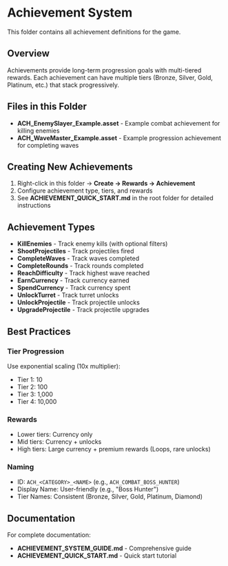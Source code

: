 # Achievement System

This folder contains all achievement definitions for the game.

## Overview

Achievements provide long-term progression goals with multi-tiered rewards. Each achievement can have multiple tiers (Bronze, Silver, Gold, Platinum, etc.) that stack progressively.

## Files in this Folder

- **ACH_EnemySlayer_Example.asset** - Example combat achievement for killing enemies
- **ACH_WaveMaster_Example.asset** - Example progression achievement for completing waves

## Creating New Achievements

1. Right-click in this folder → **Create → Rewards → Achievement**
2. Configure achievement type, tiers, and rewards
3. See **ACHIEVEMENT_QUICK_START.md** in the root folder for detailed instructions

## Achievement Types

- **KillEnemies** - Track enemy kills (with optional filters)
- **ShootProjectiles** - Track projectiles fired
- **CompleteWaves** - Track waves completed
- **CompleteRounds** - Track rounds completed
- **ReachDifficulty** - Track highest wave reached
- **EarnCurrency** - Track currency earned
- **SpendCurrency** - Track currency spent
- **UnlockTurret** - Track turret unlocks
- **UnlockProjectile** - Track projectile unlocks
- **UpgradeProjectile** - Track projectile upgrades

## Best Practices

### Tier Progression
Use exponential scaling (10x multiplier):
- Tier 1: 10
- Tier 2: 100
- Tier 3: 1,000
- Tier 4: 10,000

### Rewards
- Lower tiers: Currency only
- Mid tiers: Currency + unlocks
- High tiers: Large currency + premium rewards (Loops, rare unlocks)

### Naming
- ID: `ACH_<CATEGORY>_<NAME>` (e.g., `ACH_COMBAT_BOSS_HUNTER`)
- Display Name: User-friendly (e.g., "Boss Hunter")
- Tier Names: Consistent (Bronze, Silver, Gold, Platinum, Diamond)

## Documentation

For complete documentation:
- **ACHIEVEMENT_SYSTEM_GUIDE.md** - Comprehensive guide
- **ACHIEVEMENT_QUICK_START.md** - Quick start tutorial
